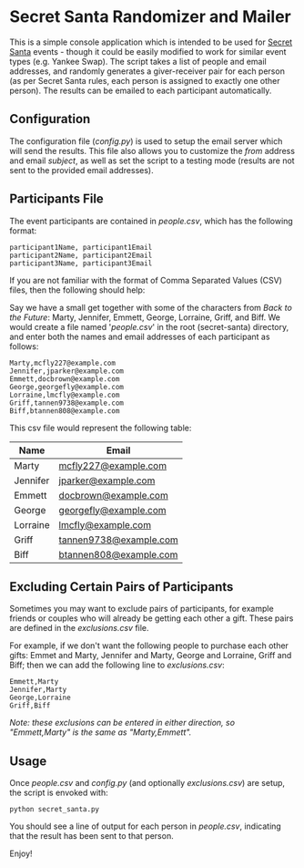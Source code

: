 # Secret Santa Randomizer and Mailer

This is a simple console application which is intended to be used for 
[Secret Santa](https://en.wikipedia.org/wiki/Secret_Santa) events -
though it could be easily modified to work for similar event types (e.g. Yankee
Swap). The script takes a list of people and email addresses, and randomly
generates a giver-receiver pair for each person (as per Secret Santa rules,
each person is assigned to exactly one other person). The results can be 
emailed to each participant automatically.

## Configuration

The configuration file (_config.py_) is used to setup the email server which
will send the results. This file also allows you to customize the _from_ address
and email _subject_, as well as set the script to a testing mode (results are not
sent to the provided email addresses).

## Participants File
The event participants are contained in _people.csv_, which has the following
format:

```
participant1Name, participant1Email  
participant2Name, participant2Email  
participant3Name, participant3Email  
```

If you are not familiar with the format of Comma Separated Values (CSV) files, 
then the following should help:

Say we have a small get together with some of the characters from 
_Back to the Future_: Marty, Jennifer, Emmett, George, Lorraine, Griff, 
and Biff. We would create a file named '_people.csv_' in the root
(secret-santa) directory, and enter both the names and email addresses
of each participant as follows:

```
Marty,mcfly227@example.com
Jennifer,jparker@example.com
Emmett,docbrown@example.com
George,georgefly@example.com
Lorraine,lmcfly@example.com
Griff,tannen9738@example.com
Biff,btannen808@example.com
```

This csv file would represent the following table:

|Name    |Email                  |
|--------|-----------------------|
|Marty   |mcfly227@example.com   |
|Jennifer|jparker@example.com    |
|Emmett  |docbrown@example.com   |
|George  |georgefly@example.com  |
|Lorraine|lmcfly@example.com     |
|Griff   |tannen9738@example.com |
|Biff    |btannen808@example.com |

## Excluding Certain Pairs of Participants

Sometimes you may want to exclude pairs of participants, for example friends or
couples who will already be getting each other a gift. These pairs are 
defined in the _exclusions.csv_ file.

For example, if we don't want the following people to purchase each other gifts:
Emmet and Marty, Jennifer and Marty, George and Lorraine, Griff and Biff;
then we can add the following line to _exclusions.csv_:

```
Emmett,Marty
Jennifer,Marty
George,Lorraine
Griff,Biff
```

_Note: these exclusions can be entered in either direction, so "Emmett,Marty" is
 the same as "Marty,Emmett"._

## Usage

Once _people.csv_ and _config.py_ (and optionally _exclusions.csv_) are 
setup, the script is envoked with:

```
python secret_santa.py
```

You should see a line of output for each person in _people.csv_, indicating 
that the result has been sent to that person.

Enjoy!
